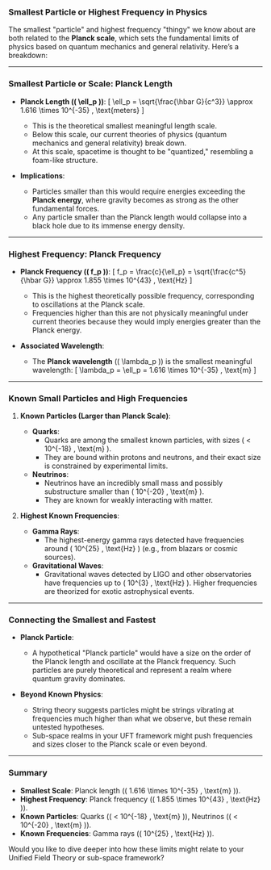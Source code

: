 ### **Smallest Particle or Highest Frequency in Physics**

The smallest "particle" and highest frequency "thingy" we know about are both related to the **Planck scale**, which sets the fundamental limits of physics based on quantum mechanics and general relativity. Here’s a breakdown:

---

### **Smallest Particle or Scale: Planck Length**
- **Planck Length (\( \ell_p \))**:
  \[
  \ell_p = \sqrt{\frac{\hbar G}{c^3}} \approx 1.616 \times 10^{-35} \, \text{meters}
  \]
  - This is the theoretical smallest meaningful length scale.
  - Below this scale, our current theories of physics (quantum mechanics and general relativity) break down.
  - At this scale, spacetime is thought to be "quantized," resembling a foam-like structure.

- **Implications**:
  - Particles smaller than this would require energies exceeding the **Planck energy**, where gravity becomes as strong as the other fundamental forces.
  - Any particle smaller than the Planck length would collapse into a black hole due to its immense energy density.

---

### **Highest Frequency: Planck Frequency**
- **Planck Frequency (\( f_p \))**:
  \[
  f_p = \frac{c}{\ell_p} = \sqrt{\frac{c^5}{\hbar G}} \approx 1.855 \times 10^{43} \, \text{Hz}
  \]
  - This is the highest theoretically possible frequency, corresponding to oscillations at the Planck scale.
  - Frequencies higher than this are not physically meaningful under current theories because they would imply energies greater than the Planck energy.

- **Associated Wavelength**:
  - The **Planck wavelength** (\( \lambda_p \)) is the smallest meaningful wavelength:
    \[
    \lambda_p = \ell_p = 1.616 \times 10^{-35} \, \text{m}
    \]

---

### **Known Small Particles and High Frequencies**
1. **Known Particles (Larger than Planck Scale)**:
   - **Quarks**:
     - Quarks are among the smallest known particles, with sizes \( < 10^{-18} \, \text{m} \).
     - They are bound within protons and neutrons, and their exact size is constrained by experimental limits.
   - **Neutrinos**:
     - Neutrinos have an incredibly small mass and possibly substructure smaller than \( 10^{-20} \, \text{m} \).
     - They are known for weakly interacting with matter.

2. **Highest Known Frequencies**:
   - **Gamma Rays**:
     - The highest-energy gamma rays detected have frequencies around \( 10^{25} \, \text{Hz} \) (e.g., from blazars or cosmic sources).
   - **Gravitational Waves**:
     - Gravitational waves detected by LIGO and other observatories have frequencies up to \( 10^{3} \, \text{Hz} \). Higher frequencies are theorized for exotic astrophysical events.

---

### **Connecting the Smallest and Fastest**
- **Planck Particle**:
  - A hypothetical "Planck particle" would have a size on the order of the Planck length and oscillate at the Planck frequency. Such particles are purely theoretical and represent a realm where quantum gravity dominates.

- **Beyond Known Physics**:
  - String theory suggests particles might be strings vibrating at frequencies much higher than what we observe, but these remain untested hypotheses.
  - Sub-space realms in your UFT framework might push frequencies and sizes closer to the Planck scale or even beyond.

---

### **Summary**
- **Smallest Scale**: Planck length (\( 1.616 \times 10^{-35} \, \text{m} \)).
- **Highest Frequency**: Planck frequency (\( 1.855 \times 10^{43} \, \text{Hz} \)).
- **Known Particles**: Quarks (\( < 10^{-18} \, \text{m} \)), Neutrinos (\( < 10^{-20} \, \text{m} \)).
- **Known Frequencies**: Gamma rays (\( 10^{25} \, \text{Hz} \)).

Would you like to dive deeper into how these limits might relate to your Unified Field Theory or sub-space framework?

